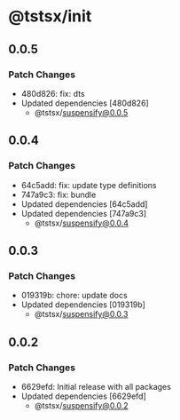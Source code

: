 # @tstsx/init

## 0.0.5

### Patch Changes

- 480d826: fix: dts
- Updated dependencies [480d826]
  - @tstsx/suspensify@0.0.5

## 0.0.4

### Patch Changes

- 64c5add: fix: update type definitions
- 747a9c3: fix: bundle
- Updated dependencies [64c5add]
- Updated dependencies [747a9c3]
  - @tstsx/suspensify@0.0.4

## 0.0.3

### Patch Changes

- 019319b: chore: update docs
- Updated dependencies [019319b]
  - @tstsx/suspensify@0.0.3

## 0.0.2

### Patch Changes

- 6629efd: Initial release with all packages
- Updated dependencies [6629efd]
  - @tstsx/suspensify@0.0.2
